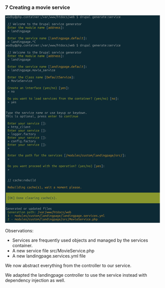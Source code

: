 ### 7 Creating a movie service

![](step-7.1.png)

Observations:
 - Services are frequently used objects and managed by the services container.
 - A new service file src/MovieService.php
 - A new landingpage.services.yml file
 
 
We now abstract everything from the controller to our service.

We adapted the landingpage controller to use the service instead with dependency injection as well.